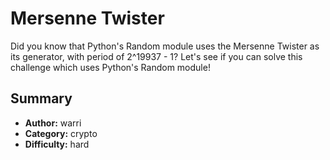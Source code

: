 # Mersenne Twister
Did you know that Python's Random module uses the Mersenne Twister as its generator, with period of 2^19937 - 1? Let's see if you can solve this challenge which uses Python's Random module!

## Summary
- **Author:** warri
- **Category:** crypto
- **Difficulty:** hard